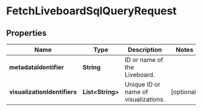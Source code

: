 

# FetchLiveboardSqlQueryRequest


## Properties

| Name | Type | Description | Notes |
|------------ | ------------- | ------------- | -------------|
|**metadataIdentifier** | **String** | ID or name of the Liveboard. |  |
|**visualizationIdentifiers** | **List&lt;String&gt;** | Unique ID or name of visualizations. |  [optional] |



